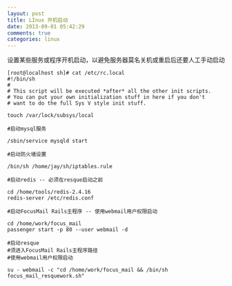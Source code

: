 ```yaml
---
layout: post
title: LInux 开机启动
date: 2013-09-01 05:42:29
comments: true
categories: linux
---
```


设置某些服务或程序开机启动，以避免服务器莫名关机或重启后还要人工手动启动

    [root@localhost sh]# cat /etc/rc.local 
    #!/bin/sh
    #
    # This script will be executed *after* all the other init scripts.
    # You can put your own initialization stuff in here if you don't
    # want to do the full Sys V style init stuff.
    
    touch /var/lock/subsys/local
    
    #启动mysql服务
    
    /sbin/service mysqld start
    
    #启动防火墙设置
    
    /bin/sh /home/jay/sh/iptables.rule
    
    #启动redis -- 必须在resque启动之前
    
    cd /home/tools/redis-2.4.16
    redis-server /etc/redis.conf 
    
    #启动FocusMail Rails主程序 -- 使用webmail用户权限启动
    
    cd /home/work/focus_mail
    passenger start -p 80 --user webmail -d
    
    #启动resque
    #须进入FocusMail Rails主程序路径
    #使用webmail用户权限启动
    
    su - webmail -c "cd /home/work/focus_mail && /bin/sh focus_mail_resquework.sh"
